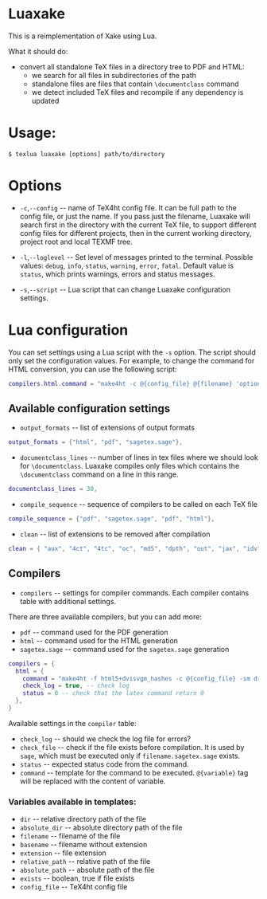 # Luaxake

This is a reimplementation of Xake using Lua.

What it should do:

- convert all standalone TeX files in a directory tree to PDF and HTML:
  - we search for all files in subdirectories of the path
  - standalone files are files that contain `\documentclass` command
  - we detect included TeX files and recompile if any dependency is updated

# Usage:

    $ texlua luaxake [options] path/to/directory

# Options

- `-c`,`--config` -- name of TeX4ht config file. It can be full path to the
  config file, or just the name. If you pass just the filename, Luaxake will
  search first in the directory with the current TeX file, to support different
  config files for different projects, then in the current working directory,
  project root and local TEXMF tree.

- `-l`,`--loglevel` -- Set level of messages printed to the terminal. Possible
  values: `debug`, `info`, `status`, `warning`, `error`, `fatal`. Default value is `status`,
  which prints warnings, errors and status messages.

- `-s`,`--script` -- Lua script that can change Luaxake configuration settings.


# Lua configuration 

You can set settings using a Lua script with the `-s` option. The script should 
only set the configuration values. For example, to change the command for HTML 
conversion, you can use the following script:

```Lua 
compilers.html.command = "make4ht -c @{config_file} @{filename} 'options'"
```

## Available configuration settings

- `output_formats` -- list of extensions of output formats

```Lua
output_formats = {"html", "pdf", "sagetex.sage"},
```

- `documentclass_lines`   -- number of lines in tex files where we should look for `\documentclass`. Luaxake compiles only files which contains the 
  `\documentclass` command on a line in this range.

```Lua
documentclass_lines = 30,
```

- `compile_sequence` -- sequence  of compilers to be called on each TeX file

```Lua
compile_sequence = {"pdf", "sagetex.sage", "pdf", "html"},
```

- `clean` -- list of extensions to be removed after compilation

```Lua
clean = { "aux", "4ct", "4tc", "oc", "md5", "dpth", "out", "jax", "idv", "lg", "tmp", "xref", "log", "auxlock", "dvi", "scmd", "sout" }
```

## Compilers

- `compilers` -- settings for compiler commands. Each compiler contains table with additional settings.

There are three available compilers, but you can add more:

- `pdf` -- command used for the PDF generation
- `html` -- command used for the HTML generation
- `sagetex.sage` -- command used for the `sagetex.sage` generation

```Lua
compilers = {
  html = {
    command = "make4ht -f html5+dvisvgm_hashes -c @{config_file} -sm draft @{filename}",
    check_log = true, -- check log
    status = 0 -- check that the latex command return 0
  },
}
```

Available settings in the `compiler` table:

- `check_log` -- should we check the log file for errors?
- `check_file` -- check if the file exists before compilation. It is used by `sage`, which must be executed only if `filename.sagetex.sage` exists.
- `status` -- expected status code from the command.
- `command` -- template for the command to be executed. `@{variable}` tag will be replaced with the content of variable. 

### Variables available in templates:

  - `dir` -- relative directory path of the file 
  - `absolute_dir` -- absolute directory path of the file
  - `filename` -- filename of the file
  - `basename` -- filename without extension
  - `extension` -- file extension
  - `relative_path` -- relative path of the file 
  - `absolute_path` -- absolute path of the file
  - `exists` -- boolean, true if file exists
  - `config_file` -- TeX4ht config file
